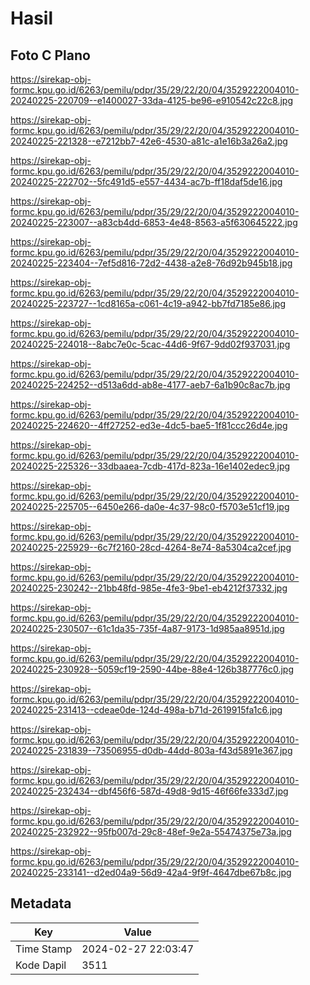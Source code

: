 # Hasil

## Foto C Plano

https://sirekap-obj-formc.kpu.go.id/6263/pemilu/pdpr/35/29/22/20/04/3529222004010-20240225-220709--e1400027-33da-4125-be96-e910542c22c8.jpg

https://sirekap-obj-formc.kpu.go.id/6263/pemilu/pdpr/35/29/22/20/04/3529222004010-20240225-221328--e7212bb7-42e6-4530-a81c-a1e16b3a26a2.jpg

https://sirekap-obj-formc.kpu.go.id/6263/pemilu/pdpr/35/29/22/20/04/3529222004010-20240225-222702--5fc491d5-e557-4434-ac7b-ff18daf5de16.jpg

https://sirekap-obj-formc.kpu.go.id/6263/pemilu/pdpr/35/29/22/20/04/3529222004010-20240225-223007--a83cb4dd-6853-4e48-8563-a5f630645222.jpg

https://sirekap-obj-formc.kpu.go.id/6263/pemilu/pdpr/35/29/22/20/04/3529222004010-20240225-223404--7ef5d816-72d2-4438-a2e8-76d92b945b18.jpg

https://sirekap-obj-formc.kpu.go.id/6263/pemilu/pdpr/35/29/22/20/04/3529222004010-20240225-223727--1cd8165a-c061-4c19-a942-bb7fd7185e86.jpg

https://sirekap-obj-formc.kpu.go.id/6263/pemilu/pdpr/35/29/22/20/04/3529222004010-20240225-224018--8abc7e0c-5cac-44d6-9f67-9dd02f937031.jpg

https://sirekap-obj-formc.kpu.go.id/6263/pemilu/pdpr/35/29/22/20/04/3529222004010-20240225-224252--d513a6dd-ab8e-4177-aeb7-6a1b90c8ac7b.jpg

https://sirekap-obj-formc.kpu.go.id/6263/pemilu/pdpr/35/29/22/20/04/3529222004010-20240225-224620--4ff27252-ed3e-4dc5-bae5-1f81ccc26d4e.jpg

https://sirekap-obj-formc.kpu.go.id/6263/pemilu/pdpr/35/29/22/20/04/3529222004010-20240225-225326--33dbaaea-7cdb-417d-823a-16e1402edec9.jpg

https://sirekap-obj-formc.kpu.go.id/6263/pemilu/pdpr/35/29/22/20/04/3529222004010-20240225-225705--6450e266-da0e-4c37-98c0-f5703e51cf19.jpg

https://sirekap-obj-formc.kpu.go.id/6263/pemilu/pdpr/35/29/22/20/04/3529222004010-20240225-225929--6c7f2160-28cd-4264-8e74-8a5304ca2cef.jpg

https://sirekap-obj-formc.kpu.go.id/6263/pemilu/pdpr/35/29/22/20/04/3529222004010-20240225-230242--21bb48fd-985e-4fe3-9be1-eb4212f37332.jpg

https://sirekap-obj-formc.kpu.go.id/6263/pemilu/pdpr/35/29/22/20/04/3529222004010-20240225-230507--61c1da35-735f-4a87-9173-1d985aa8951d.jpg

https://sirekap-obj-formc.kpu.go.id/6263/pemilu/pdpr/35/29/22/20/04/3529222004010-20240225-230928--5059cf19-2590-44be-88e4-126b387776c0.jpg

https://sirekap-obj-formc.kpu.go.id/6263/pemilu/pdpr/35/29/22/20/04/3529222004010-20240225-231413--cdeae0de-124d-498a-b71d-2619915fa1c6.jpg

https://sirekap-obj-formc.kpu.go.id/6263/pemilu/pdpr/35/29/22/20/04/3529222004010-20240225-231839--73506955-d0db-44dd-803a-f43d5891e367.jpg

https://sirekap-obj-formc.kpu.go.id/6263/pemilu/pdpr/35/29/22/20/04/3529222004010-20240225-232434--dbf456f6-587d-49d8-9d15-46f66fe333d7.jpg

https://sirekap-obj-formc.kpu.go.id/6263/pemilu/pdpr/35/29/22/20/04/3529222004010-20240225-232922--95fb007d-29c8-48ef-9e2a-55474375e73a.jpg

https://sirekap-obj-formc.kpu.go.id/6263/pemilu/pdpr/35/29/22/20/04/3529222004010-20240225-233141--d2ed04a9-56d9-42a4-9f9f-4647dbe67b8c.jpg


## Metadata

| Key        | Value               |
| ---------- | ------------------- |
| Time Stamp | 2024-02-27 22:03:47 |
| Kode Dapil | 3511                |



